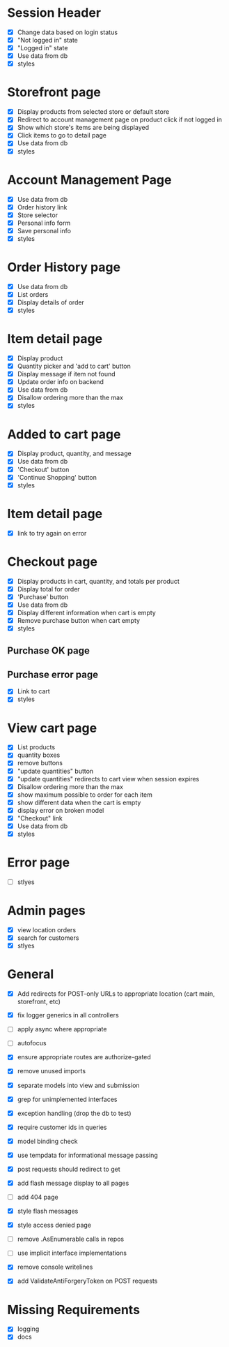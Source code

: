 # Session Header
- [X] Change data based on login status
- [X] "Not logged in" state
- [X] "Logged in" state
- [X] Use data from db
- [X] styles

# Storefront page
- [X] Display products from selected store or default store
- [X] Redirect to account management page on product click if not logged in
- [X] Show which store's items are being displayed
- [X] Click items to go to detail page
- [X] Use data from db
- [X] styles

# Account Management Page
- [X] Use data from db
- [X] Order history link
- [X] Store selector
- [X] Personal info form
- [X] Save personal info
- [X] styles

# Order History page
- [X] Use data from db
- [X] List orders
- [X] Display details of order
- [X] styles

# Item detail page
- [X] Display product
- [X] Quantity picker and 'add to cart' button
- [X] Display message if item not found
- [X] Update order info on backend
- [X] Use data from db
- [X] Disallow ordering more than the max
- [X] styles

# Added to cart page
- [X] Display product, quantity, and message
- [X] Use data from db
- [X] 'Checkout' button
- [X] 'Continue Shopping' button
- [X] styles

# Item detail page
- [X] link to try again on error

# Checkout page
- [X] Display products in cart, quantity, and totals per product
- [X] Display total for order
- [X] 'Purchase' button
- [X] Use data from db
- [X] Display different information when cart is empty
- [X] Remove purchase button when cart empty
- [X] styles

## Purchase OK page
## Purchase error page
- [X] Link to cart
- [X] styles

# View cart page
- [X] List products
- [X] quantity boxes
- [X] remove buttons
- [X] "update quantities" button
- [X] "update quantities" redirects to cart view when session expires
- [X] Disallow ordering more than the max
- [X] show maximum possible to order for each item
- [X] show different data when the cart is empty
- [X] display error on broken model
- [X] "Checkout" link
- [X] Use data from db
- [X] styles

# Error page
- [ ] stlyes

# Admin pages
- [X] view location orders
- [X] search for customers
- [X] stlyes

# General
- [X] Add redirects for POST-only URLs to appropriate location (cart main, storefront, etc)
- [X] fix logger generics in all controllers
- [ ] apply async where appropriate
- [ ] autofocus
- [X] ensure appropriate routes are authorize-gated
- [X] remove unused imports
- [X] separate models into view and submission
- [X] grep for unimplemented interfaces
- [X] exception handling (drop the db to test)
- [X] require customer ids in queries
- [X] model binding check
- [X] use tempdata for informational message passing
- [X] post requests should redirect to get
- [X] add flash message display to all pages
- [ ] add 404 page
- [X] style flash messages
- [X] style access denied page
- [ ] remove .AsEnumerable calls in repos
- [ ] use implicit interface implementations
- [X] remove console writelines
- [X] add ValidateAntiForgeryToken on POST requests


# Missing Requirements
- [X] logging
- [X] docs
